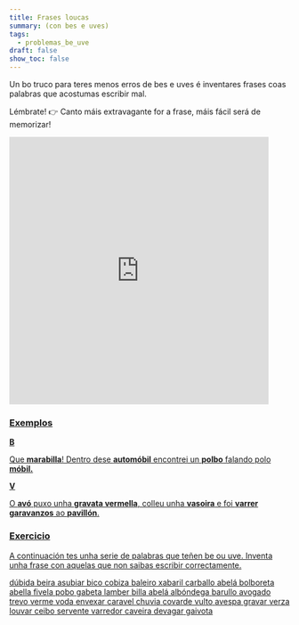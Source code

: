 ```yaml
---
title: Frases loucas
summary: (con bes e uves)
tags:
  - problemas_be_uve
draft: false
show_toc: false
---
```

Un bo truco para teres menos erros de bes e uves é inventares frases coas palabras que acostumas escribir mal. 

Lémbrate! 👉 Canto máis extravagante for a frase, máis fácil será de memorizar!

<iframe src="https://giphy.com/embed/Qw4X3FDRolaUzXnPLNK" width="466" height="480" frameBorder="0" class="giphy-embed" allowFullScreen></iframe><p><a href="https://giphy.com/gifs/awesomenesstv-reaction-crazy-audrey-whitby-Qw4X3FDRolaUzXnPLNK">

### Exemplos

<article>

**B**

Que **marabilla**! Dentro dese **automóbil** encontrei un **polbo** falando polo **móbil.**

</article>

<article>

**V**

O **avó** puxo unha **gravata vermella**, colleu unha **vasoira** e foi **varrer** **garavanzos** ao **pavillón**.

</article>



### Exercicio

A continuación tes unha serie de palabras que teñen be ou uve. Inventa unha frase con aquelas que non saibas escribir correctamente. 

<e-layout>
<e-tag color=1>dúbida</e-tag>
<e-tag color=1>beira</e-tag>
<e-tag color=1>asubiar</e-tag>
<e-tag color=1>bico</e-tag>
<e-tag color=1>cobiza </e-tag>
<e-tag color=1>baleiro</e-tag>
<e-tag color=1>xabaril</e-tag>
<e-tag color=1>carballo</e-tag>
<e-tag color=1>abelá</e-tag>
<e-tag color=1>bolboreta</e-tag>
<e-tag color=1>abella</e-tag>
<e-tag color=1>fivela</e-tag>
<e-tag color=1>pobo</e-tag>
<e-tag color=1>gabeta</e-tag>
<e-tag color=1>lamber</e-tag>
<e-tag color=1>billa</e-tag>
<e-tag color=1>abelá</e-tag>
<e-tag color=1>albóndega</e-tag>
<e-tag color=1>barullo</e-tag>
</e-layout>

<e-layout>
<e-tag color=2>avogado</e-tag>
<e-tag color=2>trevo</e-tag>
<e-tag color=2>verme</e-tag>
<e-tag color=2>voda</e-tag>
<e-tag color=2>envexar</e-tag>
<e-tag color=2>caravel</e-tag>
<e-tag color=2>chuvia</e-tag>
<e-tag color=2>covarde</e-tag>
<e-tag color=2>vulto</e-tag>
<e-tag color=2>avespa</e-tag>
<e-tag color=2>gravar</e-tag>
<e-tag color=2>verza</e-tag>
<e-tag color=2>louvar</e-tag>
<e-tag color=2>ceibo</e-tag>
<e-tag color=2>servente</e-tag>
<e-tag color=2>varredor</e-tag>
<e-tag color=2>caveira</e-tag>
<e-tag color=2>devagar</e-tag>
<e-tag color=2>gaivota</e-tag>
</e-layout>